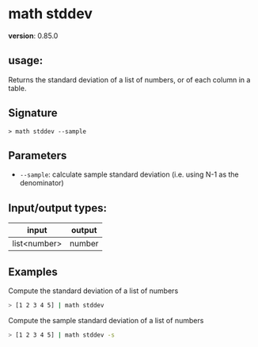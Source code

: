 # math stddev

**version**: 0.85.0

## **usage**:

Returns the standard deviation of a list of numbers, or of each column in a table.

## Signature

`> math stddev --sample`

## Parameters

- `--sample`: calculate sample standard deviation (i.e. using N-1 as the denominator)

## Input/output types:

| input          | output |
| -------------- | ------ |
| list\<number\> | number |

## Examples

Compute the standard deviation of a list of numbers

```bash
> [1 2 3 4 5] | math stddev
```

Compute the sample standard deviation of a list of numbers

```bash
> [1 2 3 4 5] | math stddev -s
```
